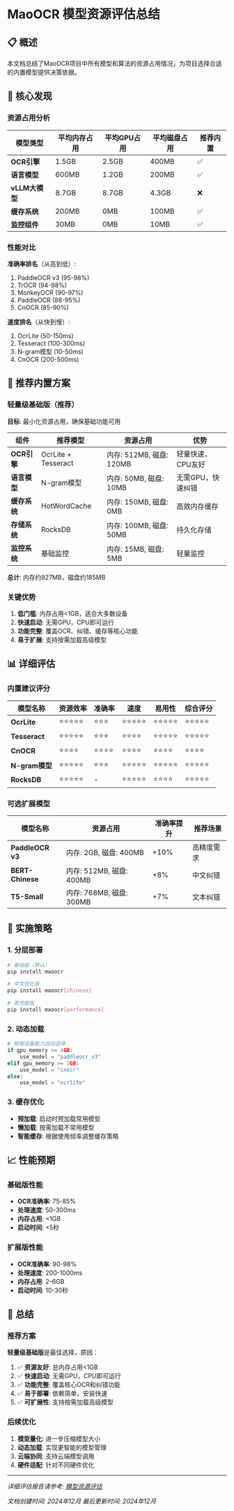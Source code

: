 # MaoOCR 模型资源评估总结

## 📋 概述

本文档总结了MaoOCR项目中所有模型和算法的资源占用情况，为项目选择合适的内置模型提供决策依据。

## 🎯 核心发现

### 资源占用分析

| 模型类型 | 平均内存占用 | 平均GPU占用 | 平均磁盘占用 | 推荐内置 |
|---------|-------------|------------|-------------|----------|
| **OCR引擎** | 1.5GB | 2.5GB | 400MB | ✅ |
| **语言模型** | 600MB | 1.2GB | 200MB | ✅ |
| **vLLM大模型** | 8.7GB | 8.7GB | 4.3GB | ❌ |
| **缓存系统** | 200MB | 0MB | 100MB | ✅ |
| **监控组件** | 30MB | 0MB | 10MB | ✅ |

### 性能对比

**准确率排名**（从高到低）:
1. PaddleOCR v3 (95-98%)
2. TrOCR (94-98%) 
3. MonkeyOCR (90-97%)
4. PaddleOCR (88-95%)
5. CnOCR (85-90%)

**速度排名**（从快到慢）:
1. OcrLite (50-150ms)
2. Tesseract (100-300ms)
3. N-gram模型 (10-50ms)
4. CnOCR (200-500ms)

## 🚀 推荐内置方案

### 轻量级基础版（推荐）

**目标**: 最小化资源占用，确保基础功能可用

| 组件 | 推荐模型 | 资源占用 | 优势 |
|------|---------|---------|------|
| **OCR引擎** | OcrLite + Tesseract | 内存: 512MB, 磁盘: 120MB | 轻量快速，CPU友好 |
| **语言模型** | N-gram模型 | 内存: 50MB, 磁盘: 10MB | 无需GPU，快速纠错 |
| **缓存系统** | HotWordCache | 内存: 150MB, 磁盘: 0MB | 高效内存缓存 |
| **存储系统** | RocksDB | 内存: 100MB, 磁盘: 50MB | 持久化存储 |
| **监控系统** | 基础监控 | 内存: 15MB, 磁盘: 5MB | 轻量监控 |

**总计**: 内存约827MB，磁盘约185MB

### 关键优势

1. **低门槛**: 内存占用<1GB，适合大多数设备
2. **快速启动**: 无需GPU，CPU即可运行
3. **功能完整**: 覆盖OCR、纠错、缓存等核心功能
4. **易于扩展**: 支持按需加载高级模型

## 📊 详细评估

### 内置建议评分

| 模型名称 | 资源效率 | 准确率 | 速度 | 易用性 | 综合评分 |
|---------|---------|--------|------|--------|----------|
| **OcrLite** | ⭐⭐⭐⭐⭐ | ⭐⭐⭐ | ⭐⭐⭐⭐⭐ | ⭐⭐⭐⭐⭐ | ⭐⭐⭐⭐⭐ |
| **Tesseract** | ⭐⭐⭐⭐⭐ | ⭐⭐⭐ | ⭐⭐⭐⭐ | ⭐⭐⭐⭐⭐ | ⭐⭐⭐⭐⭐ |
| **CnOCR** | ⭐⭐⭐⭐ | ⭐⭐⭐⭐ | ⭐⭐⭐⭐ | ⭐⭐⭐⭐ | ⭐⭐⭐⭐ |
| **N-gram模型** | ⭐⭐⭐⭐⭐ | ⭐⭐⭐ | ⭐⭐⭐⭐⭐ | ⭐⭐⭐⭐⭐ | ⭐⭐⭐⭐⭐ |
| **RocksDB** | ⭐⭐⭐⭐⭐ | - | ⭐⭐⭐⭐⭐ | ⭐⭐⭐⭐ | ⭐⭐⭐⭐⭐ |

### 可选扩展模型

| 模型名称 | 资源占用 | 准确率提升 | 推荐场景 |
|---------|---------|-----------|----------|
| **PaddleOCR v3** | 内存: 2GB, 磁盘: 400MB | +10% | 高精度需求 |
| **BERT-Chinese** | 内存: 512MB, 磁盘: 400MB | +8% | 中文纠错 |
| **T5-Small** | 内存: 768MB, 磁盘: 300MB | +7% | 文本纠错 |

## 🔧 实施策略

### 1. 分层部署

```bash
# 基础版（默认）
pip install maoocr

# 中文优化版
pip install maoocr[chinese]

# 高性能版
pip install maoocr[performance]
```

### 2. 动态加载

```python
# 根据设备能力自动选择
if gpu_memory >= 4GB:
    use_model = "paddleocr_v3"
elif gpu_memory >= 2GB:
    use_model = "cnocr"
else:
    use_model = "ocrlite"
```

### 3. 缓存优化

- **预加载**: 启动时预加载常用模型
- **懒加载**: 按需加载不常用模型
- **智能缓存**: 根据使用频率调整缓存策略

## 📈 性能预期

### 基础版性能

- **OCR准确率**: 75-85%
- **处理速度**: 50-300ms
- **内存占用**: <1GB
- **启动时间**: <5秒

### 扩展版性能

- **OCR准确率**: 90-98%
- **处理速度**: 200-1000ms
- **内存占用**: 2-6GB
- **启动时间**: 10-30秒

## 🎯 总结

### 推荐方案

**轻量级基础版**是最佳选择，原因：

1. ✅ **资源友好**: 总内存占用<1GB
2. ✅ **快速启动**: 无需GPU，CPU即可运行
3. ✅ **功能完整**: 覆盖核心OCR和纠错功能
4. ✅ **易于部署**: 依赖简单，安装快速
5. ✅ **可扩展性**: 支持按需加载高级模型

### 后续优化

1. **模型量化**: 进一步压缩模型大小
2. **动态加载**: 实现更智能的模型管理
3. **云端协同**: 支持云端模型调用
4. **硬件适配**: 针对不同硬件优化

---

*详细评估报告请参考: [模型资源评估](MODEL_RESOURCE_EVALUATION.md)*

*文档创建时间: 2024年12月*
*最后更新时间: 2024年12月* 